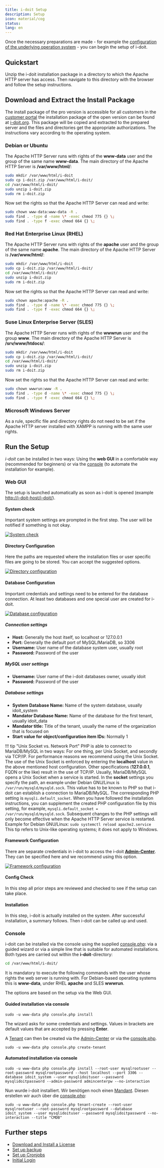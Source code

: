 ```yaml
---
title: i-doit Setup
description: Setup
icon: material/cog
status:
lang: en
---
```


Once the necessary preparations are made - for example the [configuration of the underlying operation system](../manual-installation/index.md) - you can begin the setup of i-doit.

## Quickstart

Unzip the i-doit installation package in a directory to which the Apache HTTP server has access. Then navigate to this directory with the browser and follow the setup instructions.

## Download and Extract the Install Package

The install package of the pro version is accessible for all customers in the [customer portal](../../system-administration/customer-portal.md) the installation package of the open version can be found at [i-doit.org](https://i-doit.org/). This package will be copied and extracted to the prepared server and the files and directories get the appropriate authorizations. The instructions vary according to the operating system.

### Debian or Ubuntu

The Apache HTTP Server runs with rights of the **www-data** user and the group of the same name **www-data**. The main directory of the Apache HTTP Server is **/var/www/html/**:

```sh
sudo mkdir /var/www/html/i-doit
sudo cp i-doit.zip /var/www/html/i-doit/
cd /var/www/html/i-doit/
sudo unzip i-doit.zip
sudo rm i-doit.zip
```

Now set the rights so that the Apache HTTP Server can read and write:

```sh
sudo chown www-data:www-data -R .
sudo find . -type d -name \* -exec chmod 775 {} \;
sudo find . -type f -exec chmod 664 {} \;
```

### Red Hat Enterprise Linux (RHEL)

The Apache HTTP Server runs with rights of the **apache** user and the group of the same name **apache**. The main directory of the Apache HTTP Server is **/var/www/html/**:

```sh
sudo mkdir /var/www/html/i-doit
sudo cp i-doit.zip /var/www/html/i-doit/
cd /var/www/html/i-doit/
sudo unzip i-doit.zip
sudo rm i-doit.zip
```

Now set the rights so that the Apache HTTP Server can read and write:

```sh
sudo chown apache:apache -R .
sudo find . -type d -name \* -exec chmod 775 {} \;
sudo find . -type f -exec chmod 664 {} \;
```

### Suse Linux Enterprise Server (SLES)

The Apache HTTP Server runs with rights of the **wwwrun** user and the group **www**. The main directory of the Apache HTTP Server is **/srv/www/htdocs/**:

```sh
sudo mkdir /var/www/html/i-doit
sudo cp i-doit.zip /var/www/html/i-doit/
cd /var/www/html/i-doit/
sudo unzip i-doit.zip
sudo rm i-doit.zip
```

Now set the rights so that the Apache HTTP Server can read and write:

```sh
sudo chown wwwrun:www -R .
sudo find . -type d -name \* -exec chmod 775 {} \;
sudo find . -type f -exec chmod 664 {} \;
```

### Microsoft Windows Server

As a rule, specific file and directory rights do not need to be set if the Apache HTTP server installed with XAMPP is running with the same user rights.

## Run the Setup

_i-doit_ can be installed in two ways: Using the **web GUI** in a comfortable way (recommended for beginners) or via the [console](#console) (to automate the installation for example).

### Web GUI

The setup is launched automatically as soon as i-doit is opened (example <http://i-doit-host/i-doit/>).

#### System check

Important system settings are prompted in the first step. The user will be notified if something is not okay.

[![System check](../../assets/images/en/installation/manual-installation/setup/1-setup.png)](../../assets/images/en/installation/manual-installation/setup/1-setup.png)

#### Directory Configuration

Here the paths are requested where the installation files or user specific files are going to be stored. You can accept the suggested options.

[![Directory configuration](../../assets/images/en/installation/manual-installation/setup/2-setup.png)](../../assets/images/en/installation/manual-installation/setup/2-setup.png)

#### Database Configuration

Important credentials and settings need to be entered for the database connection. At least two databases and one special user are created for i-doit.

[![Database configuration](../../assets/images/en/installation/manual-installation/setup/3-setup.png)](../../assets/images/en/installation/manual-installation/setup/3-setup.png)

##### Connection settings

-   **Host:** Generally the host itself, so localhost or 127.0.0.1
-   **Port:** Generally the default port of MySQL/MariaDB, so 3306
-   **Username:** User name of the database system user, usually root
-   **Password:** Password of the user

##### MySQL user settings

-   **Username:** User name of the i-doit databases owner, usually idoit
-   **Password:** Password of the user

##### Database settings

-   **System Database Name:** Name of the system database, usually idoit_system
-   **Mandator Database Name:** Name of the database for the first tenant, usually idoit_data
-   **Mandator title:** Title of the tenant, usually the name of the organization that is focused on
-   **Start value for object/configuration item IDs:** Normally 1

!!! tip "Unix Socket vs. Network Port"
    PHP is able to connect to MariaDB/MySQL in two ways: For one thing, per Unix Socket, and secondly via TCP/IP. For performance reasons we recommend using the Unix Socket. The use of the Unix Socket is enforced by entering the **localhost** value in the above mentioned host configuration. Other specifications (**127.0.0.1**, FQDN or the like) result in the use of TCP/IP.
    Usually, MariaDB/MySQL opens a Unix Socket when a service is started. In the **socket** settings you specify the path, an example under Debian GNU/Linux is `/var/run/mysqld/mysqld.sock`.  This value has to be known to PHP so that i-doit can establish a connection to MariaDB/MySQL.
    The corresponding PHP setting is `mysqli.default_socket`. When you have followed the installation instructions, you can supplement the created PHP configuration file by this setting, for example, `mysqli.default_socket = /var/run/mysqld/mysqld.sock`.
    Subsequent changes to the PHP settings will only become effective when the Apache HTTP Server service is restarted. Example for Debian GNU/Linux: `sudo systemctl reload apache2.service`
    This tip refers to Unix-like operating systems; it does not apply to Windows.

#### Framework Configuration

There are separate credentials in i-doit to access the i-doit [**Admin-Center**](../../system-administration/admin-center.md). They can be specified here and we recommend using this option.

[![Framework configuration](../../assets/images/en/installation/manual-installation/setup/4-setup.png)](../../assets/images/en/installation/manual-installation/setup/4-setup.png)

#### Config Check

In this step all prior steps are reviewed and checked to see if the setup can take place.

#### Installation

In this step, i-doit is actually installed on the system. After successful installation, a summary follows. Then i-doit can be called up and used.

### Console

i-doit can be installed via the console using the supplied [console.php](../../automation-and-integration/cli/console/index.md): via a guided wizard or via a simple line that is suitable for automated installations. Both types are carried out within the **i-doit**\-directory:

```sh
cd /var/www/html/i-doit/
```

It is mandatory to execute the following commands with the user whose rights the web server is running with. For Debian-based operating systems this is **www-data**, under RHEL **apache** and SLES **wwwrun**.

The options are based on the setup via the Web GUI.

#### Guided installation via console

```shell
sudo -u www-data php console.php install
```

The wizard asks for some credentials and settings. Values in brackets are default values that are accepted by pressing **Enter**.

A [Tenant](../../system-administration/multi-tenant.md) can then be created via the [Admin-Center](../../system-administration/admin-center.md) or via the [console.php](../../automation-and-integration/cli/console/index.md).

```shell
sudo -u www-data php console.php create-tenant
```

#### Automated installation via console

```shell
sudo -u www-data php console.php install --root-user mysqlrootuser --root-password mysqlrootpassword --host localhost --port 3306 --database idoit_system --user mysqlidoituser --password mysqlidoitpassword --admin-password admincenterpw --no-interaction
```

Nun wurde i-doit installiert. Wir benötigen noch einen [Mandant](../../system-administration/multi-tenant.md). Diesen erstellen wir auch über die [console.php](../../automation-and-integration/cli/console/index.md):

```shell
sudo -u www-data php console.php tenant-create --root-user mysqlrootuser --root-password mysqlrootpassword --database idoit_system --user mysqlidoituser --password mysqlidoitpassword --no-interaction --title "CMDB"
```

## Further steps

-   [Download and Install a License](../../maintenance-and-operation/licensing.md)
-   [Set up backup](../../maintenance-and-operation/backup-and-recovery/index.md)
-   [Set up Cronjobs](../../maintenance-and-operation/cronjob-setup.md)
-   [Initial Login](../../basics/initial-login.md)
